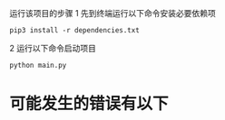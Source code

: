 运行该项目的步骤
1 先到终端运行以下命令安装必要依赖项
```base
pip3 install -r dependencies.txt
```
2 运行以下命令启动项目
```base
python main.py
```


# 可能发生的错误有以下
